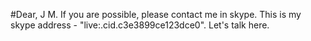 #Dear, J M.
If you are possible, please contact me in skype.
This is my skype address - "live:.cid.c3e3899ce123dce0".
Let's talk here.
